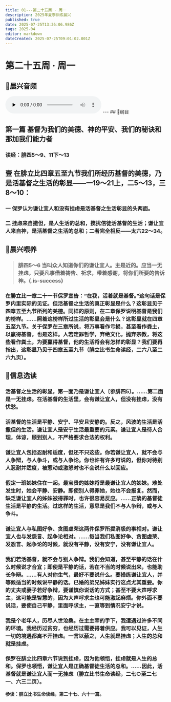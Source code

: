 ```yaml
---
title: 01---第二十五周 · 周一
description: 2025年夏季训练晨兴
published: true
date: 2025-07-25T13:36:06.986Z
tags: 2025-04
editor: markdown
dateCreated: 2025-07-25T09:01:02.001Z
---
```


# 第二十五周 · 周一
## 🎵晨兴音频
<audio id="audio" controls="" preload="none">
      <source id="mp3" src="/2025-04/week1/week25day1.mp3">
</audio>
---
## 📖纲目

## 第一篇    基督为我们的美德、神的平安、我们的秘诀和那加我们能力者

### 读经：腓四5～9、11下～13

## 壹    在腓立比四章五至九节我们所经历基督的美德，乃是活基督之生活的彰显——一19～21上，二5～13，三8～10：

### 一    保罗认为谦让宜人和没有挂虑是活基督之生活彰显的头两面。

### 二    挂虑来自撒但，是人生活的总和，搅扰信徒活基督的生活；谦让宜人来自神，是活基督之生活的总和；二者完全相反——太六22～34。

## 📖晨兴喂养

>### 腓四5～6    当叫众人知道你们的谦让宜人。主是近的。应当一无挂虑，只要凡事借着祷告、祈求，带着感谢，将你们所要的告诉神。{.is-success}
### 在腓立比一章二十一节保罗宣告：“在我，活着就是基督。”这句话是保罗内里实际的见证。但活基督之生活的真正彰显是什么？这彰显见于四章五至九节所列的美德。同样的原则，在二章保罗说明基督是我们的榜样。……照着这榜样所过生活的彰显会是什么？这彰显就在四章五至九节。关于保罗在三章所说，将万事看作亏损，甚至看作粪土，以赢得基督，也是这样。人若定罪哲学，弃绝文化，抛弃宗教，将这些看作粪土，为要赢得基督，他的生活将会有怎样的彰显？我们要再指出，这彰显乃见于四章五至九节（腓立比书生命读经，二六八至二六九页）。

## 📖信息选读

### 活基督之生活的彰显，第一面乃是谦让宜人〔参腓四5〕。……第二面是一无挂虑。在活基督的生活里，会有谦让宜人，但没有挂虑，没有忧愁。

### 活基督的生活是平静、安宁、平安且安静的。反之，风波的生活是活撒但的生活。谦让宜人是安宁生活最重要的元素。谦让宜人是待人合理，体谅，顾到别人，不严格要求合法的权利。

### 谦让宜人包括忍耐和适度，但还不只这些。你若谦让宜人，就不会与人争辩，与人争斗，或与人争论。你也许有许多可说的，但你对待别人忍耐并适度，被惹动或激怒时也不会说什么以回应。

### 假定一班姊妹住在一起。最宝贵的姊妹将是最谦让宜人的姊妹。难处发生时，她会平静、安静。即使别人得罪她，她也不会报复。然而，缺乏谦让宜人的姊妹被得罪时，也许很容易反应。……正确的基督徒生活是平静的生活。过这样的生活，意思是我们不与人争辩，或与人争斗。

### 谦让宜人与私图好争、贪图虚荣这两件保罗所提消极的事相对。谦让宜人也与发怨言、起争论相对。……每当我们私图好争、贪图虚荣、发怨言、起争论的时候，就没有平静，没有安宁，没有谦让宜人。

### 我们若活基督，就不会与别人争辩。我们会知道，甚至平静的话在什么时候说才合宜；即使是平静的话，若在不当的时候说出来，也能助长争辩。……有人对你生气，最好不要说什么。要操练谦让宜人，并等候适当的时候说平静的话。已婚的弟兄姊妹实行这点尤其重要。你的丈夫或妻子若好争辩，要谨慎你说话的方式；甚至不要大声呼求主，这可能是智慧的，因为大声呼求主也可能激起麻烦。你外面不要说话，要使自己平静，里面呼求主，一直等到情况安宁才说。

### 我是个老年人，历尽人世沧桑。在主主宰的手下，我遭遇过许多不同的环境。我经历过贫穷，也经历过需要得着供应。我可以见证，人生一切的境遇都离不开挂虑。一言以蔽之，人生就是挂虑；人生的总和就是挂虑。

### 保罗在腓立比四章六节说到挂虑，因为他领悟，挂虑就是人生的总和。保罗也领悟，谦让宜人是正确基督徒生活的总和。……因此，活基督就是谦让宜人而一无挂虑（腓立比书生命读经，二七○至二七一、六三二页）。

**参读：腓立比书生命读经，第二十七、六十一篇。**
<!-- Google tag (gtag.js) -->
<script async src="https://www.googletagmanager.com/gtag/js?id=G-1P8709Z16T"></script>
<script>
  window.dataLayer = window.dataLayer || [];
  function gtag(){dataLayer.push(arguments);}
  gtag('js', new Date());

  gtag('config', 'G-1P8709Z16T');
</script>
